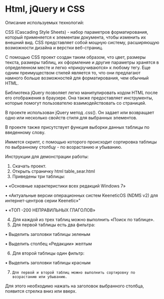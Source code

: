 # Html, jQuery и CSS

Описание используемых технологий:

CSS (Cascading Style Sheets) - набор параметров форматирования, который применяется к элементам документа, чтобы изменить их внешний вид. CSS представляет собой мощную систему, расширяющую возможности дизайна и верстки веб-страниц.

С помощью CSS проект создан таким образом, что цвет, размеры текста, размеры таблиц, их оформление  и другие параметры хранятся в определенном месте и легко «прикручиваются» к любому тегу. Еще одним преимуществом стилей является то, что они предлагают намного больше возможностей для форматирования, чем обычный HTML.
	
Библиотека jQuery позволяет легко манипулировать кодом HTML после его отображения в браузере. Она также предоставляет инструменты, которые помогут пользователю взаимодействовать со страницей.

В проекте использован jQuery метод .css(). Он задает или возвращает одно или несколько свойств стиля для выбранных элементов.

В проекте также присутствует функция выборки данных таблицы по введенному слову.

Иммется скрипт, с помощью которого происходит сортировка таблицы по выбранному столбцу - по возрастанию и убыванию. 

Инструкции для демонстрации работы:

1)	Скачать проект.
2)	Открыть страничку html table_sear.html
3)	Приведены три таблицы:

•	«Основные характеристики всех редакций Windows 7»

•	«Актуальные версии операционных систем KeeneticOS (NDMS v2) для интернет-центров серии Keenetic»"

•	«ТОП -200 НЕПРАВИЛЬНЫХ ГЛАГОЛОВ»

4)	Для каждой из трех таблиц можно выполнить «Поиск по таблице».
5)	Для первой таблицы есть два фильтра: 

•	Выделить заголовки таблицы зеленым

•	Выделить столбец «Редакции» желтым

6)	Для второй таблицы один фильтр:

•	Выделить заголовки таблицы красным

7)     Для первой и второй таблиц можно выполнить сортировку по возрастанию или убыванию.
Для этого необходимо нажать на заголовок выбранного столбца, появится стрелка вниз или вверх.

